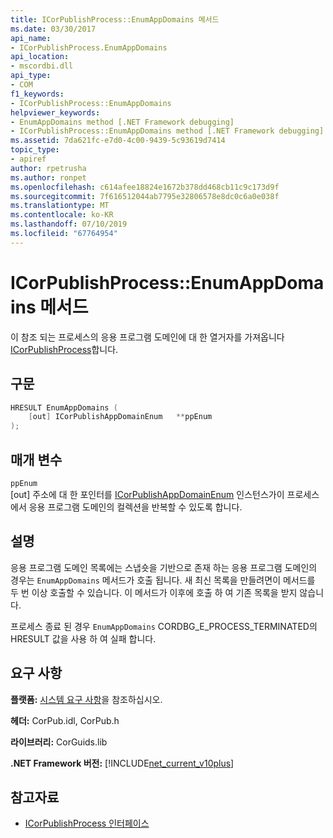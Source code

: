 ```yaml
---
title: ICorPublishProcess::EnumAppDomains 메서드
ms.date: 03/30/2017
api_name:
- ICorPublishProcess.EnumAppDomains
api_location:
- mscordbi.dll
api_type:
- COM
f1_keywords:
- ICorPublishProcess::EnumAppDomains
helpviewer_keywords:
- EnumAppDomains method [.NET Framework debugging]
- ICorPublishProcess::EnumAppDomains method [.NET Framework debugging]
ms.assetid: 7da621fc-e7d0-4c00-9439-5c93619d7414
topic_type:
- apiref
author: rpetrusha
ms.author: ronpet
ms.openlocfilehash: c614afee18824e1672b378dd468cb11c9c173d9f
ms.sourcegitcommit: 7f616512044ab7795e32806578e8dc0c6a0e038f
ms.translationtype: MT
ms.contentlocale: ko-KR
ms.lasthandoff: 07/10/2019
ms.locfileid: "67764954"
---
```

# <a name="icorpublishprocessenumappdomains-method"></a>ICorPublishProcess::EnumAppDomains 메서드
이 참조 되는 프로세스의 응용 프로그램 도메인에 대 한 열거자를 가져옵니다 [ICorPublishProcess](../../../../docs/framework/unmanaged-api/debugging/icorpublishprocess-interface.md)합니다.  
  
## <a name="syntax"></a>구문  
  
```cpp  
HRESULT EnumAppDomains (  
    [out] ICorPublishAppDomainEnum   **ppEnum  
);  
```  
  
## <a name="parameters"></a>매개 변수  
 `ppEnum`  
 [out] 주소에 대 한 포인터를 [ICorPublishAppDomainEnum](../../../../docs/framework/unmanaged-api/debugging/icorpublishappdomainenum-interface.md) 인스턴스가이 프로세스에서 응용 프로그램 도메인의 컬렉션을 반복할 수 있도록 합니다.  
  
## <a name="remarks"></a>설명  
 응용 프로그램 도메인 목록에는 스냅숏을 기반으로 존재 하는 응용 프로그램 도메인의 경우는 `EnumAppDomains` 메서드가 호출 됩니다. 새 최신 목록을 만들려면이 메서드를 두 번 이상 호출할 수 있습니다. 이 메서드가 이후에 호출 하 여 기존 목록을 받지 않습니다.  
  
 프로세스 종료 된 경우 `EnumAppDomains` CORDBG_E_PROCESS_TERMINATED의 HRESULT 값을 사용 하 여 실패 합니다.  
  
## <a name="requirements"></a>요구 사항  
 **플랫폼:** [시스템 요구 사항](../../../../docs/framework/get-started/system-requirements.md)을 참조하십시오.  
  
 **헤더:** CorPub.idl, CorPub.h  
  
 **라이브러리:** CorGuids.lib  
  
 **.NET Framework 버전:** [!INCLUDE[net_current_v10plus](../../../../includes/net-current-v10plus-md.md)]  
  
## <a name="see-also"></a>참고자료

- [ICorPublishProcess 인터페이스](../../../../docs/framework/unmanaged-api/debugging/icorpublishprocess-interface.md)

